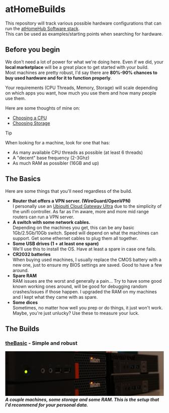 # atHomeBuilds 

This repository will track various possible hardware configurations that can run the [atHomeHub Software stack](https://github.com/athome-hub/software).  
This can be used as examples/starting points when searching for hardware. 

## Before you begin

We don't need a lot of power for what we're doing here. Even if we did, your **local marketplace** will be a great place to get started with your build.  
Most machines are pretty robust, I'd say there are **80%-90% chances to buy used hardware and for it to function properly**.  

Your requirements (CPU Threads, Memory, Storage) will scale depending on which apps you want, how much you use them and how many people use them.  

Here are some thoughts of mine on:  
- [Choosing a CPU](./guides/choosingACPU.md)  
- [Choosing Storage](./guides/choosingStorage.md)  

> [!TIP]
> When looking for a machine, look for one that has:  
> - As many available CPU threads as possible (at least 6 threads)
> - A "decent" base frequency (2-3Ghz)  
> - As much RAM as possibler (16GB and up)  

## The Basics

Here are some things that you'll need regardless of the build. 

- **Router that offers a VPN server. (WireGuard/OpenVPN)**  
  I personally use an [Ubiquiti Cloud Gateway Ultra](https://ca.store.ui.com/ca/en/products/ucg-ultra) due to the simplicity of the unifi controller. As far as I'm aware, more and more mid range routers can run a VPN server.  
- **A switch with some network cables.**  
  Depending on the machines you get, this can be any basic 1Gb/2.5Gb/10Gb switch. Speed will depend on what the machines can support. Get some ethernet cables to plug them all together.  
- **Some USB drives (1 + at least one spare)**  
  We'll use this to install the OS. Have at least a spare in case one fails.  
- **CR2032 batteries**  
  When buying used machines, I usually replace the CMOS battery with a new one, just to ensure my BIOS settings are saved. Good to have a few around.  
- **Spare RAM**  
  RAM issues are the worst and generally a pain... Try to have some good known working ones around, will be good for debugging random crashes/issues if those happen. I upgraded the RAM on my machines and I kept what they came with as spare.  
- **Some dices**  
  Sometimes, no matter how well you prep or do things, it just won't work. Maybe, you're just unlucky? Use these to measure your luck.  

## The Builds

### [theBasic](./builds/theBasic/README.md) - Simple and robust  
![images](./builds/theBasic/images/cluster.JPG)  
***A couple machines, some storage and some RAM. This is the setup that I'd recommend for your personal data.***  